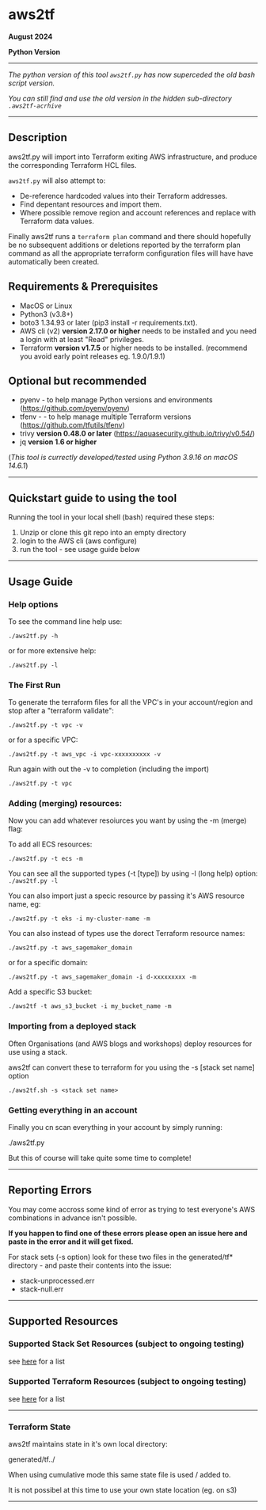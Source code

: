 # aws2tf

**August 2024**

**Python Version**

----

*The python version of this tool `aws2tf.py` has now superceded the old bash script version.*

*You can still find and use the old version in the hidden sub-directory `.aws2tf-acrhive`*


----

## Description

aws2tf.py will import into Terraform exiting AWS infrastructure, and produce the corresponding Terraform HCL files. 

`aws2tf.py` will also attempt to:

* De-reference hardcoded values into their Terraform addresses.
* Find depentant resources and import them.
* Where possible remove region and account references and replace with Terraform data values.


Finally aws2tf runs a `terraform plan` command and there should hopefully be no subsequent additions or deletions reported by the terraform plan command as all the appropriate terraform configuration files will have have automatically been created.

## Requirements & Prerequisites

+ MacOS or Linux
+ Python3 (v3.8+)
+ boto3 1.34.93 or later (pip3 install -r requirements.txt).
+ AWS cli (v2) **version 2.17.0 or higher** needs to be installed and you need a login with at least "Read" privileges.
+ Terraform **version v1.7.5** or higher needs to be installed. (recommend you avoid early point releases eg. 1.9.0/1.9.1)

## Optional but recommended

+ pyenv - to help manage Python versions and environments (https://github.com/pyenv/pyenv)
+ tfenv - - to help manage multiple Terraform versions (https://github.com/tfutils/tfenv)
+ trivy **version 0.48.0 or later**  (https://aquasecurity.github.io/trivy/v0.54/)
+ jq **version 1.6 or higher**


(*This tool is currectly developed/tested using Python 3.9.16 on macOS 14.6.1*)

----

## Quickstart guide to using the tool

Running the tool in your local shell (bash) required these steps:
1. Unzip or clone this git repo into an empty directory
2. login to the AWS cli  (aws configure)
3. run the tool - see usage guide below

-----

## Usage Guide

### Help options

To see the command line help use:

```
./aws2tf.py -h
```

or for more extensive help:

```
./aws2tf.py -l
```

### The First Run

To generate the terraform files for all the VPC's in your account/region and stop after a "terraform validate":
```
./aws2tf.py -t vpc -v
```

or for a specific VPC:

```
./aws2tf.py -t aws_vpc -i vpc-xxxxxxxxxx -v
```

Run again with out the -v to completion (including the import)

```
./aws2tf.py -t vpc
```


### Adding (merging) resources:

Now you can add whatever resoiurces you want by using the -m (merge) flag:

To add all ECS resources:

```
./aws2tf.py -t ecs -m
```

You can see all the supported types (-t [type]) by using -l (long help) option: `./aws2tf.py -l`

You can also import just a specic resource by passing it's AWS resource name, eg:

```
./aws2tf.py -t eks -i my-cluster-name -m
```

You can also instead of types use the dorect Terraform resource names:

```
./aws2tf.py -t aws_sagemaker_domain
```

or for a specific domain:

```
./aws2tf.py -t aws_sagemaker_domain -i d-xxxxxxxxx -m
```

Add a specific S3 bucket:

```
./aws2tf -t aws_s3_bucket -i my_bucket_name -m
```

### Importing from a deployed stack

Often Organisations (and AWS blogs and workshops) deploy resources for use using a stack.

aws2tf can convert these to terraform for you using the -s [stack set name] option

```
./aws2tf.sh -s <stack set name>
```


### Getting everything in an account

Finally you cn scan everything in your account by simply running:

./aws2tf.py

But this of course will take quite some time to complete!

----------


## Reporting Errors

You may come accross some kind of error as trying to test everyone's AWS combinations in advance isn't possible.

**If you happen to find one of these errors please open an issue here and paste in the error and it will get fixed.**

For stack sets (-s option) look for these two files in the generated/tf* directory - and paste their contents into the issue:

* stack-unprocessed.err
* stack-null.err


---

## Supported Resources

### Supported Stack Set Resources (subject to ongoing testing)

see [here](https://github.com/aws-samples/aws2tf/blob/master/StackSet-Resources.md) for a list

### Supported Terraform Resources (subject to ongoing testing)

see [here](https://github.com/aws-samples/aws2tf/blob/master/Terraform-Resources.md) for a list

----

### Terraform State

aws2tf maintains state in it's own local directory:

generated/tf.<account-number>.<region>/

When using cumulative mode this same state file is used / added to.

It is not possibel at this time to use your own state location (eg. on s3)


----


